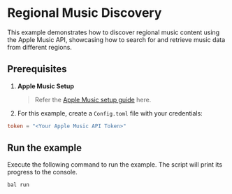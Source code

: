 # Regional Music Discovery

This example demonstrates how to discover regional music content using the Apple Music API, showcasing how to search for and retrieve music data from different regions.

## Prerequisites

1. **Apple Music Setup**
   > Refer the [Apple Music setup guide](https://central.ballerina.io/ballerinax/apple.music) here.

2. For this example, create a `Config.toml` file with your credentials:

```toml
token = "<Your Apple Music API Token>"
```

## Run the example

Execute the following command to run the example. The script will print its progress to the console.

```shell
bal run
```
